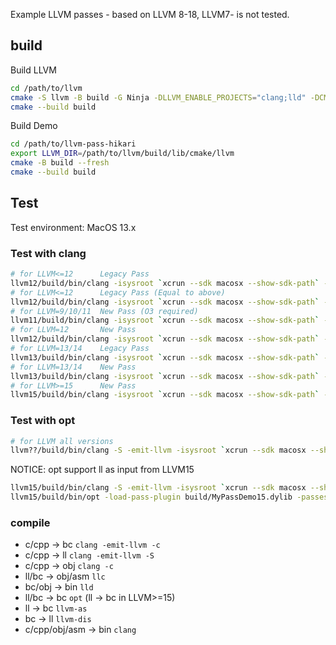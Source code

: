 
Example LLVM passes - based on LLVM 8-18, LLVM7- is not tested.

## build

Build LLVM
```bash
cd /path/to/llvm
cmake -S llvm -B build -G Ninja -DLLVM_ENABLE_PROJECTS="clang;lld" -DCMAKE_BUILD_TYPE=Debug 
cmake --build build
```

Build Demo
```bash
cd /path/to/llvm-pass-hikari
export LLVM_DIR=/path/to/llvm/build/lib/cmake/llvm
cmake -B build --fresh
cmake --build build
```

## Test

Test environment:   MacOS 13.x

### Test with clang

```bash
# for LLVM<=12      Legacy Pass
llvm12/build/bin/clang -isysroot `xcrun --sdk macosx --show-sdk-path` -Xclang -load -Xclang build/MyPassDemo12.dylib /tmp/1.cpp
# for LLVM<=12      Legacy Pass (Equal to above)
llvm12/build/bin/clang -isysroot `xcrun --sdk macosx --show-sdk-path` -fplugin=build/MyPassDemo12.dylib /tmp/1.cpp
# for LLVM=9/10/11  New Pass (O3 required)
llvm11/build/bin/clang -isysroot `xcrun --sdk macosx --show-sdk-path` -fexperimental-new-pass-manager -fpass-plugin=build/MyPassDemo11.dylib /tmp/1.cpp -O3
# for LLVM=12       New Pass
llvm12/build/bin/clang -isysroot `xcrun --sdk macosx --show-sdk-path` -fexperimental-new-pass-manager -fpass-plugin=build/MyPassDemo12.dylib /tmp/1.cpp
# for LLVM=13/14    Legacy Pass
llvm13/build/bin/clang -isysroot `xcrun --sdk macosx --show-sdk-path` -flegacy-pass-manager -fplugin=build/MyPassDemo13.dylib /tmp/1.cpp
# for LLVM=13/14    New Pass
llvm13/build/bin/clang -isysroot `xcrun --sdk macosx --show-sdk-path` -fpass-plugin=build/MyPassDemo13.dylib /tmp/1.cpp
# for LLVM>=15      New Pass
llvm15/build/bin/clang -isysroot `xcrun --sdk macosx --show-sdk-path` -fpass-plugin=build/MyPassDemo15.dylib /tmp/1.cpp
```

### Test with opt

```bash
# for LLVM all versions
llvm??/build/bin/clang -S -emit-llvm -isysroot `xcrun --sdk macosx --show-sdk-path` -o /tmp/test.ll /tmp/test.bc
```

NOTICE: opt support ll as input from LLVM15  

```bash
llvm15/build/bin/clang -S -emit-llvm -isysroot `xcrun --sdk macosx --show-sdk-path` -o /tmp/test.ll /tmp/test.cpp
llvm15/build/bin/opt -load-pass-plugin build/MyPassDemo15.dylib -passes all -S -o /tmp/test_new.ll /tmp/test.ll 
```

### compile

* c/cpp -> bc `clang -emit-llvm -c`
* c/cpp -> ll `clang -emit-llvm -S`
* c/cpp -> obj `clang -c`
* ll/bc -> obj/asm `llc`
* bc/obj -> bin `lld`
* ll/bc -> bc `opt` (ll -> bc in LLVM>=15)
* ll -> bc `llvm-as`
* bc -> ll `llvm-dis`
* c/cpp/obj/asm -> bin `clang`

